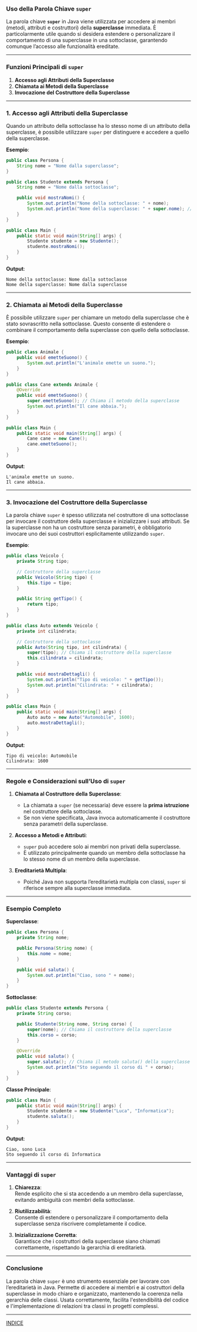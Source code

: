 ### **Uso della Parola Chiave `super`**

La parola chiave **`super`** in Java viene utilizzata per accedere ai membri (metodi, attributi e costruttori) della **superclasse** immediata. È particolarmente utile quando si desidera estendere o personalizzare il comportamento di una superclasse in una sottoclasse, garantendo comunque l’accesso alle funzionalità ereditate.

---

### **Funzioni Principali di `super`**

1. **Accesso agli Attributi della Superclasse**
2. **Chiamata ai Metodi della Superclasse**
3. **Invocazione del Costruttore della Superclasse**

---

### **1. Accesso agli Attributi della Superclasse**

Quando un attributo della sottoclasse ha lo stesso nome di un attributo della superclasse, è possibile utilizzare `super` per distinguere e accedere a quello della superclasse.

**Esempio**:
```java
public class Persona {
    String nome = "Nome dalla superclasse";
}

public class Studente extends Persona {
    String nome = "Nome dalla sottoclasse";

    public void mostraNomi() {
        System.out.println("Nome della sottoclasse: " + nome);
        System.out.println("Nome della superclasse: " + super.nome); // Accesso all'attributo della superclasse
    }
}

public class Main {
    public static void main(String[] args) {
        Studente studente = new Studente();
        studente.mostraNomi();
    }
}
```

**Output**:
```
Nome della sottoclasse: Nome dalla sottoclasse
Nome della superclasse: Nome dalla superclasse
```

---

### **2. Chiamata ai Metodi della Superclasse**

È possibile utilizzare `super` per chiamare un metodo della superclasse che è stato sovrascritto nella sottoclasse. Questo consente di estendere o combinare il comportamento della superclasse con quello della sottoclasse.

**Esempio**:
```java
public class Animale {
    public void emetteSuono() {
        System.out.println("L'animale emette un suono.");
    }
}

public class Cane extends Animale {
    @Override
    public void emetteSuono() {
        super.emetteSuono(); // Chiama il metodo della superclasse
        System.out.println("Il cane abbaia.");
    }
}

public class Main {
    public static void main(String[] args) {
        Cane cane = new Cane();
        cane.emetteSuono();
    }
}
```

**Output**:
```
L'animale emette un suono.
Il cane abbaia.
```

---

### **3. Invocazione del Costruttore della Superclasse**

La parola chiave `super` è spesso utilizzata nel costruttore di una sottoclasse per invocare il costruttore della superclasse e inizializzare i suoi attributi. Se la superclasse non ha un costruttore senza parametri, è obbligatorio invocare uno dei suoi costruttori esplicitamente utilizzando `super`.

**Esempio**:
```java
public class Veicolo {
    private String tipo;

    // Costruttore della superclasse
    public Veicolo(String tipo) {
        this.tipo = tipo;
    }

    public String getTipo() {
        return tipo;
    }
}

public class Auto extends Veicolo {
    private int cilindrata;

    // Costruttore della sottoclasse
    public Auto(String tipo, int cilindrata) {
        super(tipo); // Chiama il costruttore della superclasse
        this.cilindrata = cilindrata;
    }

    public void mostraDettagli() {
        System.out.println("Tipo di veicolo: " + getTipo());
        System.out.println("Cilindrata: " + cilindrata);
    }
}

public class Main {
    public static void main(String[] args) {
        Auto auto = new Auto("Automobile", 1600);
        auto.mostraDettagli();
    }
}
```

**Output**:
```
Tipo di veicolo: Automobile
Cilindrata: 1600
```

---

### **Regole e Considerazioni sull’Uso di `super`**

1. **Chiamata al Costruttore della Superclasse**:
   - La chiamata a `super` (se necessaria) deve essere la **prima istruzione** nel costruttore della sottoclasse.
   - Se non viene specificata, Java invoca automaticamente il costruttore senza parametri della superclasse.

2. **Accesso a Metodi e Attributi**:
   - `super` può accedere solo ai membri non privati della superclasse.
   - È utilizzato principalmente quando un membro della sottoclasse ha lo stesso nome di un membro della superclasse.

3. **Ereditarietà Multipla**:
   - Poiché Java non supporta l’ereditarietà multipla con classi, `super` si riferisce sempre alla superclasse immediata.

---

### **Esempio Completo**

**Superclasse**:
```java
public class Persona {
    private String nome;

    public Persona(String nome) {
        this.nome = nome;
    }

    public void saluta() {
        System.out.println("Ciao, sono " + nome);
    }
}
```

**Sottoclasse**:
```java
public class Studente extends Persona {
    private String corso;

    public Studente(String nome, String corso) {
        super(nome); // Chiama il costruttore della superclasse
        this.corso = corso;
    }

    @Override
    public void saluta() {
        super.saluta(); // Chiama il metodo saluta() della superclasse
        System.out.println("Sto seguendo il corso di " + corso);
    }
}
```

**Classe Principale**:
```java
public class Main {
    public static void main(String[] args) {
        Studente studente = new Studente("Luca", "Informatica");
        studente.saluta();
    }
}
```

**Output**:
```
Ciao, sono Luca
Sto seguendo il corso di Informatica
```

---

### **Vantaggi di `super`**

1. **Chiarezza**:  
   Rende esplicito che si sta accedendo a un membro della superclasse, evitando ambiguità con membri della sottoclasse.

2. **Riutilizzabilità**:  
   Consente di estendere o personalizzare il comportamento della superclasse senza riscrivere completamente il codice.

3. **Inizializzazione Corretta**:  
   Garantisce che i costruttori della superclasse siano chiamati correttamente, rispettando la gerarchia di ereditarietà.

---

### **Conclusione**

La parola chiave `super` è uno strumento essenziale per lavorare con l’ereditarietà in Java. Permette di accedere ai membri e ai costruttori della superclasse in modo chiaro e organizzato, mantenendo la coerenza nella gerarchia delle classi. Usata correttamente, facilita l'estendibilità del codice e l'implementazione di relazioni tra classi in progetti complessi.

---
[INDICE](README.md)